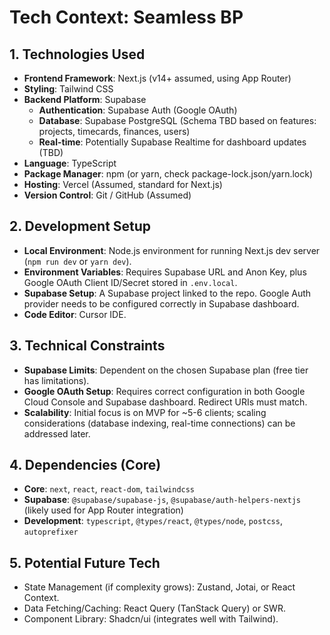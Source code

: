 # Tech Context: Seamless BP

## 1. Technologies Used
- **Frontend Framework**: Next.js (v14+ assumed, using App Router)
- **Styling**: Tailwind CSS
- **Backend Platform**: Supabase
  - **Authentication**: Supabase Auth (Google OAuth)
  - **Database**: Supabase PostgreSQL (Schema TBD based on features: projects, timecards, finances, users)
  - **Real-time**: Potentially Supabase Realtime for dashboard updates (TBD)
- **Language**: TypeScript
- **Package Manager**: npm (or yarn, check package-lock.json/yarn.lock)
- **Hosting**: Vercel (Assumed, standard for Next.js)
- **Version Control**: Git / GitHub (Assumed)

## 2. Development Setup
- **Local Environment**: Node.js environment for running Next.js dev server (`npm run dev` or `yarn dev`).
- **Environment Variables**: Requires Supabase URL and Anon Key, plus Google OAuth Client ID/Secret stored in `.env.local`.
- **Supabase Setup**: A Supabase project linked to the repo. Google Auth provider needs to be configured correctly in Supabase dashboard.
- **Code Editor**: Cursor IDE.

## 3. Technical Constraints
- **Supabase Limits**: Dependent on the chosen Supabase plan (free tier has limitations).
- **Google OAuth Setup**: Requires correct configuration in both Google Cloud Console and Supabase dashboard. Redirect URIs must match.
- **Scalability**: Initial focus is on MVP for ~5-6 clients; scaling considerations (database indexing, real-time connections) can be addressed later.

## 4. Dependencies (Core)
- **Core**: `next`, `react`, `react-dom`, `tailwindcss`
- **Supabase**: `@supabase/supabase-js`, `@supabase/auth-helpers-nextjs` (likely used for App Router integration)
- **Development**: `typescript`, `@types/react`, `@types/node`, `postcss`, `autoprefixer`

## 5. Potential Future Tech
- State Management (if complexity grows): Zustand, Jotai, or React Context.
- Data Fetching/Caching: React Query (TanStack Query) or SWR.
- Component Library: Shadcn/ui (integrates well with Tailwind).

